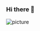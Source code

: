 ### Hi there 👋

<!--
**facundo000/facundo000** is a ✨ _special_ ✨ repository because its `README.md` (this file) appears on your GitHub profile.

Here are some ideas to get you started:

- 🔭 I’m currently working on ...
- 🌱 I’m currently learning ...
- 👯 I’m looking to collaborate on ...
- 🤔 I’m looking for help with ...
- 💬 Ask me about ...
- 📫 How to reach me: ...
- 😄 Pronouns: ...
- ⚡ Fun fact: ...

-->
![picture](https://github.com/facundo000/facundo000/assets/88353632/101d0f95-ecda-46d1-b818-db79cea9d0a0)
